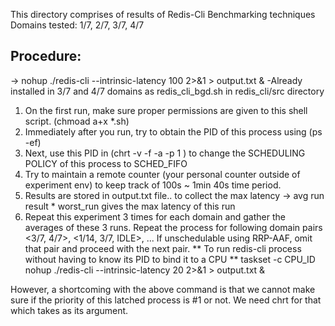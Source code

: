 This directory comprises of results of Redis-Cli Benchmarking techniques
Domains tested: 1/7, 2/7, 3/7, 4/7

Procedure:
---------
-> nohup ./redis-cli --intrinsic-latency 100 2>&1 > output.txt &
-Already installed in 3/7 and 4/7 domains as redis_cli_bgd.sh in redis_cli/src directory
1. On the first run, make sure proper permissions are given to this shell script. (chmoad a+x *.sh)
2. Immediately after you run, try to obtain the PID of this process using (ps -ef)
3. Next, use this PID in (chrt -v -f -a -p 1 <PID>) to change the SCHEDULING POLICY of this process to SCHED_FIFO
4. Try to maintain a remote counter (your personal counter outside of experiment env) to keep track of 100s ~ 1min 40s time period.
5. Results are stored in output.txt file.. to collect the max latency -> avg run result * worst_run gives the max latency of this run
6. Repeat this experiment 3 times for each domain and gather the averages of these 3 runs.
Repeat the process for following domain pairs <3/7, 4/7>, <1/14, 3/7, IDLE>, ... 
If unschedulable using RRP-AAF, omit that pair and proceed with the next pair.
**
To run redis-cli process without having to know its PID to bind it to a CPU **
taskset -c CPU_ID nohup ./redis-cli --intrinsic-latency 20 2>&1 > output.txt &

However, a shortcoming with the above command is that we cannot make sure if the priority of this latched process is #1 or not. 
We need chrt for that which takes <PID> as its argument. 
